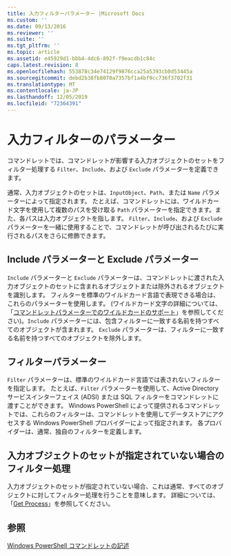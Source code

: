 ```yaml
---
title: 入力フィルターパラメーター |Microsoft Docs
ms.custom: ''
ms.date: 09/13/2016
ms.reviewer: ''
ms.suite: ''
ms.tgt_pltfrm: ''
ms.topic: article
ms.assetid: e45929d1-bbb4-4dc6-892f-f9eacdb1c84c
caps.latest.revision: 8
ms.openlocfilehash: 553878c34e74129f9876cca25a5393cb0d53445a
ms.sourcegitcommit: debd2b38fb8070a7357bf1a4bf9cc736f3702f31
ms.translationtype: MT
ms.contentlocale: ja-JP
ms.lasthandoff: 12/05/2019
ms.locfileid: "72364391"
---
```

# <a name="input-filter-parameters"></a>入力フィルターのパラメーター

コマンドレットでは、コマンドレットが影響する入力オブジェクトのセットをフィルター処理する `Filter`、`Include`、および `Exclude` パラメーターを定義できます。

通常、入力オブジェクトのセットは、`InputObject`、`Path`、または `Name` パラメーターによって指定されます。 たとえば、コマンドレットには、ワイルドカード文字を使用して複数のパスを受け取る `Path` パラメーターを指定できます。また、各パスは入力オブジェクトを指します。 `Filter`、`Include`、および `Exclude` パラメーターを一緒に使用することで、コマンドレットが呼び出されるたびに実行されるパスをさらに修飾できます。

## <a name="include-and-exclude-parameters"></a>Include パラメーターと Exclude パラメーター

`Include` パラメーターと `Exclude` パラメーターは、コマンドレットに渡された入力オブジェクトのセットに含まれるオブジェクトまたは除外されるオブジェクトを識別します。 フィルターを標準のワイルドカード言語で表現できる場合は、これらのパラメーターを使用します。 (ワイルドカード文字の詳細については、「[コマンドレットパラメーターでのワイルドカードのサポート](./supporting-wildcard-characters-in-cmdlet-parameters.md)」を参照してください)。`Include` パラメーターには、包含フィルターに一致する名前を持つすべてのオブジェクトが含まれます。 `Exclude` パラメーターは、フィルターに一致する名前を持つすべてのオブジェクトを除外します。

## <a name="filter-parameter"></a>フィルターパラメーター

`Filter` パラメーターは、標準のワイルドカード言語では表されないフィルターを指定します。 たとえば、`Filter` パラメーターを使用して、Active Directory サービスインターフェイス (ADSI) または SQL フィルターをコマンドレットに渡すことができます。 Windows PowerShell によって提供されるコマンドレットでは、これらのフィルターは、コマンドレットを使用してデータストアにアクセスする Windows PowerShell プロバイダーによって指定されます。 各プロバイダーは、通常、独自のフィルターを定義します。

## <a name="filtering-if-no-set-of-input-objects-is-specified"></a>入力オブジェクトのセットが指定されていない場合のフィルター処理

入力オブジェクトのセットが指定されていない場合、これは通常、すべてのオブジェクトに対してフィルター処理を行うことを意味します。 詳細については、「[Get Process](/powershell/module/Microsoft.PowerShell.Management/Get-Process)」を参照してください。

## <a name="see-also"></a>参照

[Windows PowerShell コマンドレットの記述](./writing-a-windows-powershell-cmdlet.md)
